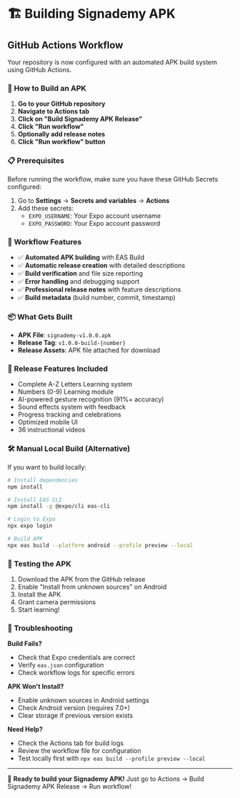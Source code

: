 # 🏗️ Building Signademy APK

## GitHub Actions Workflow

Your repository is now configured with an automated APK build system using GitHub Actions.

### 🚀 How to Build an APK

1. **Go to your GitHub repository**
2. **Navigate to Actions tab**
3. **Click on "Build Signademy APK Release"**
4. **Click "Run workflow"**
5. **Optionally add release notes**
6. **Click "Run workflow" button**

### 📋 Prerequisites

Before running the workflow, make sure you have these GitHub Secrets configured:

1. Go to **Settings** → **Secrets and variables** → **Actions**
2. Add these secrets:
   - `EXPO_USERNAME`: Your Expo account username
   - `EXPO_PASSWORD`: Your Expo account password

### 🔧 Workflow Features

- ✅ **Automated APK building** with EAS Build
- ✅ **Automatic release creation** with detailed descriptions
- ✅ **Build verification** and file size reporting
- ✅ **Error handling** and debugging support
- ✅ **Professional release notes** with feature descriptions
- ✅ **Build metadata** (build number, commit, timestamp)

### 📦 What Gets Built

- **APK File**: `signademy-v1.0.0.apk`
- **Release Tag**: `v1.0.0-build-{number}`
- **Release Assets**: APK file attached for download

### 🎯 Release Features Included

- Complete A-Z Letters Learning system
- Numbers (0-9) Learning module
- AI-powered gesture recognition (91%+ accuracy)
- Sound effects system with feedback
- Progress tracking and celebrations
- Optimized mobile UI
- 36 instructional videos

### 🛠️ Manual Local Build (Alternative)

If you want to build locally:

```bash
# Install dependencies
npm install

# Install EAS CLI
npm install -g @expo/cli eas-cli

# Login to Expo
npx expo login

# Build APK
npx eas build --platform android --profile preview --local
```

### 📱 Testing the APK

1. Download the APK from the GitHub release
2. Enable "Install from unknown sources" on Android
3. Install the APK
4. Grant camera permissions
5. Start learning!

### 🐛 Troubleshooting

**Build Fails?**
- Check that Expo credentials are correct
- Verify `eas.json` configuration
- Check workflow logs for specific errors

**APK Won't Install?**
- Enable unknown sources in Android settings
- Check Android version (requires 7.0+)
- Clear storage if previous version exists

**Need Help?**
- Check the Actions tab for build logs
- Review the workflow file for configuration
- Test locally first with `npx eas build --profile preview --local`

---

🎉 **Ready to build your Signademy APK!** Just go to Actions → Build Signademy APK Release → Run workflow!
